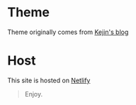 # Theme

Theme originally comes from [Kejin's blog](https://liungkejin.github.io)

# Host

This site is hosted on [Netlify](https://www.netlify.com/)

> Enjoy.

